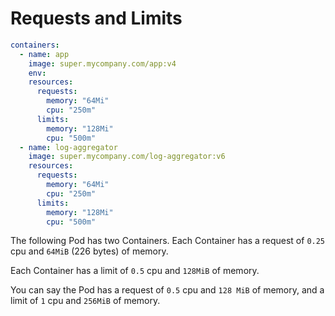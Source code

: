 # Requests and Limits

```yaml
containers:
  - name: app
    image: super.mycompany.com/app:v4
    env:
    resources:
      requests:
        memory: "64Mi"
        cpu: "250m"
      limits:
        memory: "128Mi"
        cpu: "500m"
  - name: log-aggregator
    image: super.mycompany.com/log-aggregator:v6
    resources:
      requests:
        memory: "64Mi"
        cpu: "250m"
      limits:
        memory: "128Mi"
        cpu: "500m"
```

The following Pod has two Containers. Each Container has a request of `0.25` cpu and `64MiB` (226 bytes) of memory.

Each Container has a limit of `0.5` cpu and `128MiB` of memory.

You can say the Pod has a request of `0.5` cpu and `128 MiB` of memory, and a limit of `1` cpu and `256MiB` of memory.
